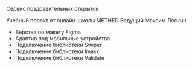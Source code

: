 Сервис поздравительных открыток

Учебный проект от онлайн-школы  METHED
Ведущий Максим Лескин

- Верстка по макету Figma
- Адаптив под мобильные устройства
- Подключение библиотеки Swiper
- Подключение библиотеки Imask
- Подключение библиотеки Validate